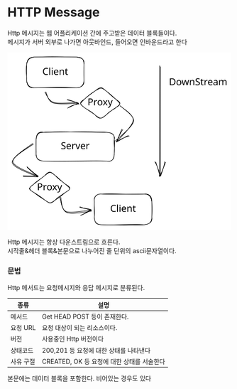 # HTTP Message

Http 메시지는 웹 어플리케이션 간에 주고받은 데이터 블록들이다.\
메시지가 서버 외부로 나가면 아웃바인드, 들어오면 인바운드라고 한다

<img src="../../.gitbook/assets/file.excalidraw (3) (2) (1) (1).svg" alt="" class="gitbook-drawing">

Http 메시지는 항상 다운스트림으로 흐른다.\
시작줄&헤더 블록&본문으로 나누어진 줄 단위의 ascii문자열이다.

### 문법

Http 메서드는 요청메시지와 응답 메시지로 분류된다.

| 종류     | 설명                            |
| ------ | ----------------------------- |
| 메서드    | Get HEAD POST 등이 존재한다.        |
| 요청 URL | 요청 대상이 되는 리소스이다.              |
| 버전     | 사용중인 Http 버전이다                |
| 상태코드   | 200,201 등 요청에 대한 상태를 나타낸다     |
| 사유 구절  | CREATED, OK 등 요청에 대한 상태를 서술한다 |

본문에는 데이터 블록을 포함한다. 비어있는 경우도 있다

### &#x20;
